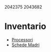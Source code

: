 2042375
2043682

# Inventario

- [Processori](./processori.md)
- [Schede Madri](./schede_madri.md)

